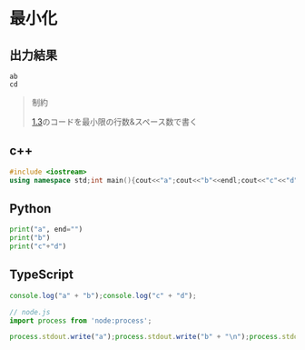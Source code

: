 # 最小化

## 出力結果

```
ab
cd
```

> 制約
>
> [1.3](../1_output/3_duplicate-output)のコードを最小限の行数&スペース数で書く

## c++

```c++
#include <iostream>
using namespace std;int main(){cout<<"a";cout<<"b"<<endl;cout<<"c"<<"d"<<endl;}
```

## Python

```python
print("a", end="")
print("b")
print("c"+"d")

```

## TypeScript

```ts
console.log("a" + "b");console.log("c" + "d");

// node.js
import process from 'node:process';

process.stdout.write("a");process.stdout.write("b" + "\n");process.stdout.write("c" + "d")
```